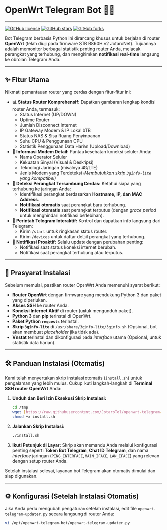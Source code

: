 # OpenWrt Telegram Bot 🤖📡

---

[![GitHub license](https://img.shields.io/github/license/JotaroTol/openwrt-telegram-bot.svg)](https://github.com/JotaroTol/openwrt-telegram-bot/blob/master/LICENSE)
[![GitHub stars](https://img.shields.io/github/stars/JotaroTol/openwrt-telegram-bot.svg?style=social)](https://github.com/JotaroTol/openwrt-telegram-bot/stargazers)
[![GitHub forks](https://img.shields.io/github/forks/JotaroTol/openwrt-telegram-bot.svg?style=social)](https://github.com/JotaroTol/openwrt-telegram-bot/network/members)

Bot Telegram berbasis Python ini dirancang khusus untuk berjalan di router **OpenWrt** (telah diuji pada firmware STB B860H v2 JotaroNet). Tujuannya adalah memonitor berbagai statistik penting router Anda, melacak perangkat yang terhubung, dan mengirimkan **notifikasi real-time** langsung ke obrolan Telegram Anda.

---

## ✨ Fitur Utama

Nikmati pemantauan router yang cerdas dengan fitur-fitur ini:

* **📊 Status Router Komprehensif:** Dapatkan gambaran lengkap kondisi router Anda, termasuk:
    * Status Internet (UP/DOWN)
    * Uptime Router
    * Jumlah Disconnect Internet
    * IP Gateway Modem & IP Lokal STB
    * Status NAS & Sisa Ruang Penyimpanan
    * Suhu CPU & Penggunaan CPU
    * Statistik Penggunaan Data Harian (Upload/Download)
* **📶 Informasi Modem Detail:** Pantau kesehatan koneksi seluler Anda:
    * Nama Operator Seluler
    * Kekuatan Sinyal (Visual & Deskripsi)
    * Teknologi Jaringan (misalnya 4G/LTE)
    * Jenis Modem yang Terdeteksi
    *(Membutuhkan skrip `3ginfo-lite` yang kompatibel)*
* **📱 Deteksi Perangkat Tersambung Cerdas:** Ketahui siapa yang terhubung ke jaringan Anda:
    * Identifikasi perangkat berdasarkan **Hostname, IP, dan MAC Address**.
    * **Notifikasi otomatis** saat perangkat baru terhubung.
    * **Notifikasi otomatis** saat perangkat terputus (dengan *grace period* untuk menghindari notifikasi berlebihan).
* **💬 Perintah Telegram Interaktif:** Kontrol dan dapatkan info langsung dari Telegram:
    * Kirim `/start` untuk ringkasan status router.
    * Kirim `/devices` untuk daftar detail perangkat yang terhubung.
* **🚨 Notifikasi Proaktif:** Selalu update dengan perubahan penting:
    * Notifikasi saat status koneksi internet berubah.
    * Notifikasi saat perangkat terhubung atau terputus.

---

## 🚀 Prasyarat Instalasi

Sebelum memulai, pastikan router OpenWrt Anda memenuhi syarat berikut:

* **Router OpenWrt** dengan firmware yang mendukung Python 3 dan paket yang diperlukan.
* **Akses SSH** ke router Anda.
* **Koneksi Internet Aktif** di router (untuk mengunduh paket).
* **Python 3** dan **pip** terinstal di OpenWrt.
* **Paket Python `requests`** terinstal.
* **Skrip `3ginfo-lite`** di `/usr/share/3ginfo-lite/3ginfo.sh` (Opsional, bot akan membuat *placeholder* jika tidak ada).
* **Vnstat** terinstal dan dikonfigurasi pada *interface* utama (Opsional, untuk statistik data harian).

---

## 🛠️ Panduan Instalasi (Otomatis)

Kami telah menyertakan skrip instalasi otomatis (`install.sh`) untuk pengalaman yang lebih mulus. Cukup ikuti langkah-langkah di **Terminal SSH router OpenWrt** Anda:

1.  **Unduh dan Beri Izin Eksekusi Skrip Instalasi:**

    ```bash
    cd /tmp
    wget [https://raw.githubusercontent.com/JotaroTol/openwrt-telegram-bot/master/install.sh](https://raw.githubusercontent.com/JotaroTol/openwrt-telegram-bot/master/install.sh) -O install.sh
    chmod +x install.sh
    ```

2.  **Jalankan Skrip Instalasi:**

    ```bash
    ./install.sh
    ```

3.  **Ikuti Petunjuk di Layar:**
    Skrip akan memandu Anda melalui konfigurasi penting seperti **Token Bot Telegram**, **Chat ID Telegram**, dan nama *interface* jaringan (`PING_INTERFACE`, `MAIN_IFACE`, `LAN_IFACE`) yang relevan dengan setup router Anda.

Setelah instalasi selesai, layanan bot Telegram akan otomatis dimulai dan siap digunakan.

---

## ⚙️ Konfigurasi (Setelah Instalasi Otomatis)

Jika Anda perlu mengubah pengaturan setelah instalasi, edit file `openwrt-telegram-updater.py` secara langsung di router Anda:

```bash
vi /opt/openwrt-telegram-bot/openwrt-telegram-updater.py
